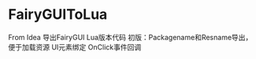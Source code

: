 # FairyGUIToLua
From Idea
导出FairyGUI  Lua版本代码
初版：Packagename和Resname导出，便于加载资源
     UI元素绑定
     OnClick事件回调
